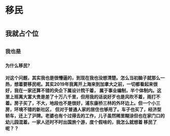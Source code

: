 <h1>移民<h1/>
<h2>我就占个位<h2/>
<h3>我也是<h3/>
  
<h4>为什么移民?<h4/>
<p>对这个问题，其实我也是很懵逼的，到现在我也没想清楚。怎么当初脑子就那么一热，想着要移民呢。其实2019年我离开上海来到加拿大之前，一切都看起来很好，我在一家还算不错的央企下属设计院干着，
  属于事业编制，半个体制内。这里上班离大富大贵是差了十万八千里，但用我的话说好歹也是风吹不着，雨打不着。房子买了，不大，地段也不是很好，浦东康桥三林的外环边上。但一个小三房，环境不错的新社区，
  但对于普通人家的居住也够用了。车子也买了，经济型轿车，还上了沪牌。老婆也有个过得去的工作，儿子虽然稀里糊涂但也在家门口的幼儿园混着。一家人还时不时出国旅个游，度个假啥的，我怎么就想着
  移民了呢？？
  
  
<p/>
